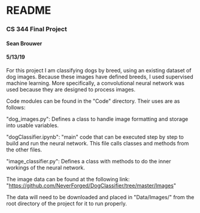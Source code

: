 # README
### CS 344 Final Project
#### Sean Brouwer
#### 5/13/19


For this project I am classifying dogs by breed, using an
existing dataset of dog images. Because these images have
defined breeds, I used supervised machine learning. More
specifically, a convolutional neural network was used
because they are designed to process images.


Code modules can be found in the "Code" directory. Their
uses are as follows:

"dog_images.py": Defines a class to handle image formatting
and storage into usable variables.

"dogClassifier.ipynb": "main" code that can be executed
step by step to build and run the neural network. This file
calls classes and methods from the other files.

"image_classifier.py": Defines a class with methods to
do the inner workings of the neural network.


The image data can be found at the following link:
"https://github.com/NeverForged/DogClassifier/tree/master/Images"

The data will need to be downloaded and placed in "Data/Images/"
from the root directory of the project for it to run properly.

